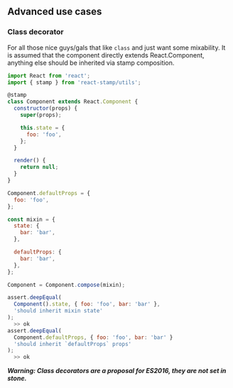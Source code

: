 ## Advanced use cases

### Class decorator

For all those nice guys/gals that like `class` and just want some mixability. It is assumed that the component directly extends React.Component, anything else should be inherited via stamp composition.

```js
import React from 'react';
import { stamp } from 'react-stamp/utils';

@stamp
class Component extends React.Component {
  constructor(props) {
    super(props);

    this.state = {
      foo: 'foo',
    };
  }

  render() {
    return null;
  }
}

Component.defaultProps = {
  foo: 'foo',
};

const mixin = {
  state: {
    bar: 'bar',
  },

  defaultProps: {
    bar: 'bar',
  },
};

Component = Component.compose(mixin);
```

```js
assert.deepEqual(
  Component().state, { foo: 'foo', bar: 'bar' },
  'should inherit mixin state'
);
  >> ok
assert.deepEqual(
  Component.defaultProps, { foo: 'foo', bar: 'bar' }
  'should inherit `defaultProps` props'
);
  >> ok
```

__*Warning: Class decorators are a proposal for ES2016, they are not set in stone.*__


